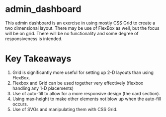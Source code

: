 # admin_dashboard

This admin dashboard is an exercise in using mostly CSS Grid to create a two dimensional layout. There may be use of FlexBox as well, but the focus will be on grid. There will be no functionality and some degree of responsiveness is intended. 

<h1> Key Takeaways </h1>
<ol>
  <li> Grid is significantly more useful for setting up 2-D layouts than using FlexBox. </li>
<li> Flexbox and Grid can be used together very effectively (flexbox handling any 1-D placements) </li>
<li> Use of auto-fill to allow for a more responsive design (the card section). </li>
<li> Using max-height to make other elements not blow up when the auto-fill occurs. </li>
<li> Use of SVGs and manipulating them with CSS Grid. </li>
</ol>
